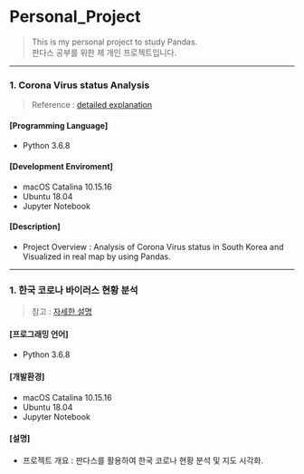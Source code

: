 # Personal_Project
> This is my personal project to study Pandas.  
> 판다스 공부를 위한 제 개인 프로젝트입니다. 
***

### 1. Corona Virus status Analysis
> Reference : [detailed explanation](https://blog.naver.com/kijoon0705/222073645853, "detailed explanation")

#### [Programming Language]
+ Python 3.6.8

#### [Development Enviroment]
+ macOS Catalina 10.15.16
+ Ubuntu 18.04
+ Jupyter Notebook 

#### [Description]
+ Project Overview : Analysis of Corona Virus status in South Korea and Visualized in real map by using Pandas.

***

### 1. 한국 코로나 바이러스 현황 분석
> 참고 : [자세한 설명](https://blog.naver.com/kijoon0705/222073645853, "자세한 설명")

#### [프로그래밍 언어]
+ Python 3.6.8

#### [개발환경]
+ macOS Catalina 10.15.16
+ Ubuntu 18.04
+ Jupyter Notebook 

#### [설명]
+ 프로젝트 개요 : 판다스를 활용하여 한국 코로나 현황 분석 및 지도 시각화.
